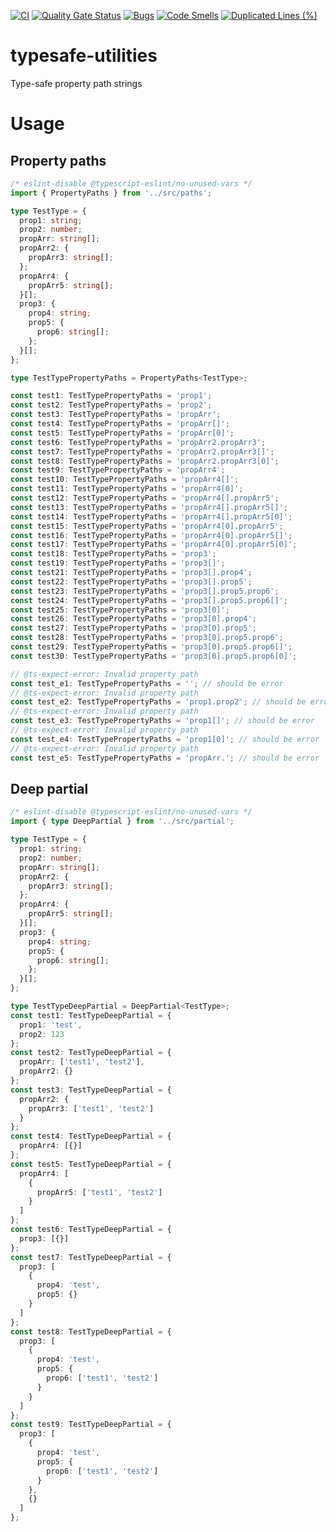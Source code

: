 [![CI](https://github.com/kt-public/typesafe-utilities/actions/workflows/ci.yml/badge.svg?branch=main)](https://github.com/kt-public/typesafe-utilities/actions/workflows/ci.yml)
[![Quality Gate Status](https://sonarcloud.io/api/project_badges/measure?project=kt-public_typesafe-utilities&metric=alert_status)](https://sonarcloud.io/summary/new_code?id=kt-public_typesafe-utilities)
[![Bugs](https://sonarcloud.io/api/project_badges/measure?project=kt-public_typesafe-utilities&metric=bugs)](https://sonarcloud.io/summary/new_code?id=kt-public_typesafe-utilities)
[![Code Smells](https://sonarcloud.io/api/project_badges/measure?project=kt-public_typesafe-utilities&metric=code_smells)](https://sonarcloud.io/summary/new_code?id=kt-public_typesafe-utilities)
[![Duplicated Lines (%)](https://sonarcloud.io/api/project_badges/measure?project=kt-public_typesafe-utilities&metric=duplicated_lines_density)](https://sonarcloud.io/summary/new_code?id=kt-public_typesafe-utilities)

# typesafe-utilities

Type-safe property path strings

# Usage

## Property paths

```typescript
/* eslint-disable @typescript-eslint/no-unused-vars */
import { PropertyPaths } from '../src/paths';

type TestType = {
  prop1: string;
  prop2: number;
  propArr: string[];
  propArr2: {
    propArr3: string[];
  };
  propArr4: {
    propArr5: string[];
  }[];
  prop3: {
    prop4: string;
    prop5: {
      prop6: string[];
    };
  }[];
};

type TestTypePropertyPaths = PropertyPaths<TestType>;

const test1: TestTypePropertyPaths = 'prop1';
const test2: TestTypePropertyPaths = 'prop2';
const test3: TestTypePropertyPaths = 'propArr';
const test4: TestTypePropertyPaths = 'propArr[]';
const test5: TestTypePropertyPaths = 'propArr[0]';
const test6: TestTypePropertyPaths = 'propArr2.propArr3';
const test7: TestTypePropertyPaths = 'propArr2.propArr3[]';
const test8: TestTypePropertyPaths = 'propArr2.propArr3[0]';
const test9: TestTypePropertyPaths = 'propArr4';
const test10: TestTypePropertyPaths = 'propArr4[]';
const test11: TestTypePropertyPaths = 'propArr4[0]';
const test12: TestTypePropertyPaths = 'propArr4[].propArr5';
const test13: TestTypePropertyPaths = 'propArr4[].propArr5[]';
const test14: TestTypePropertyPaths = 'propArr4[].propArr5[0]';
const test15: TestTypePropertyPaths = 'propArr4[0].propArr5';
const test16: TestTypePropertyPaths = 'propArr4[0].propArr5[]';
const test17: TestTypePropertyPaths = 'propArr4[0].propArr5[0]';
const test18: TestTypePropertyPaths = 'prop3';
const test19: TestTypePropertyPaths = 'prop3[]';
const test21: TestTypePropertyPaths = 'prop3[].prop4';
const test22: TestTypePropertyPaths = 'prop3[].prop5';
const test23: TestTypePropertyPaths = 'prop3[].prop5.prop6';
const test24: TestTypePropertyPaths = 'prop3[].prop5.prop6[]';
const test25: TestTypePropertyPaths = 'prop3[0]';
const test26: TestTypePropertyPaths = 'prop3[0].prop4';
const test27: TestTypePropertyPaths = 'prop3[0].prop5';
const test28: TestTypePropertyPaths = 'prop3[0].prop5.prop6';
const test29: TestTypePropertyPaths = 'prop3[0].prop5.prop6[]';
const test30: TestTypePropertyPaths = 'prop3[0].prop5.prop6[0]';

// @ts-expect-error: Invalid property path
const test_e1: TestTypePropertyPaths = ''; // should be error
// @ts-expect-error: Invalid property path
const test_e2: TestTypePropertyPaths = 'prop1.prop2'; // should be error
// @ts-expect-error: Invalid property path
const test_e3: TestTypePropertyPaths = 'prop1[]'; // should be error
// @ts-expect-error: Invalid property path
const test_e4: TestTypePropertyPaths = 'prop1[0]'; // should be error
// @ts-expect-error: Invalid property path
const test_e5: TestTypePropertyPaths = 'propArr.'; // should be error
```

## Deep partial

```typescript
/* eslint-disable @typescript-eslint/no-unused-vars */
import { type DeepPartial } from '../src/partial';

type TestType = {
  prop1: string;
  prop2: number;
  propArr: string[];
  propArr2: {
    propArr3: string[];
  };
  propArr4: {
    propArr5: string[];
  }[];
  prop3: {
    prop4: string;
    prop5: {
      prop6: string[];
    };
  }[];
};

type TestTypeDeepPartial = DeepPartial<TestType>;
const test1: TestTypeDeepPartial = {
  prop1: 'test',
  prop2: 123
};
const test2: TestTypeDeepPartial = {
  propArr: ['test1', 'test2'],
  propArr2: {}
};
const test3: TestTypeDeepPartial = {
  propArr2: {
    propArr3: ['test1', 'test2']
  }
};
const test4: TestTypeDeepPartial = {
  propArr4: [{}]
};
const test5: TestTypeDeepPartial = {
  propArr4: [
    {
      propArr5: ['test1', 'test2']
    }
  ]
};
const test6: TestTypeDeepPartial = {
  prop3: [{}]
};
const test7: TestTypeDeepPartial = {
  prop3: [
    {
      prop4: 'test',
      prop5: {}
    }
  ]
};
const test8: TestTypeDeepPartial = {
  prop3: [
    {
      prop4: 'test',
      prop5: {
        prop6: ['test1', 'test2']
      }
    }
  ]
};
const test9: TestTypeDeepPartial = {
  prop3: [
    {
      prop4: 'test',
      prop5: {
        prop6: ['test1', 'test2']
      }
    },
    {}
  ]
};
```
